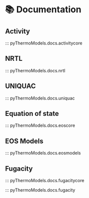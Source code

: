 # 📚 Documentation

## Activity

::: pyThermoModels.docs.activitycore

## NRTL

::: pyThermoModels.docs.nrtl

## UNIQUAC

::: pyThermoModels.docs.uniquac

## Equation of state

::: pyThermoModels.docs.eoscore

## EOS Models

::: pyThermoModels.docs.eosmodels

## Fugacity

::: pyThermoModels.docs.fugacitycore

::: pyThermoModels.docs.fugacity